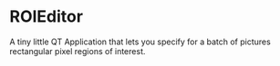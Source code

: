 # ROIEditor

A tiny little QT Application that lets you specify for a batch of pictures rectangular pixel regions of interest.
